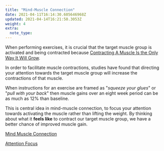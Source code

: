 ```yaml
---
title: "Mind-Muscle Connection"
date: 2021-04-11T16:14:30.605646968Z
updated: 2021-04-14T16:21:50.3053Z
weight: 4
extra:
  note_type:  
---
```


When performing exercises, it is crucial that the target muscle group is activated and being contracted because [Contracting A Muscle Is the Only Way It Will Grow](@/garden/weightlifting/contracting-a-muscle-is-the-only-way-it-will-grow.md).

In order to facilitate muscle contractions, studies have found that directing your attention towards the target muscle group will increase the contractions of that muscle.

When instructions for an exercise are framed as "*squeeze your glues*" or "*pull with your back*" then muscle gains over an eight week period can be as much as 12% than baseline.

This is central idea in mind-muscle connection, to focus your attention towards activating the muscle rather than lifting the weight. By thinking about what it **feels like** to contract our target muscle group, we have a better chance of improved muscle gain.

[Mind Muscle Connection](https://www.menshealth.com/fitness/a19526514/mind-muscle-connection/)

[Attention Focus](https://www.menshealth.com/fitness/a26868483/internal-training-method/)

